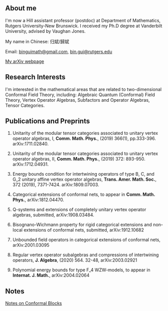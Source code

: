 ## About me

I'm now a Hill assistant professor (postdoc) at Department of Mathematics, Rutgers University-New Brunswick. I received my Ph.D degree at Vanderbilt University, advised by Vaughan Jones.

My name in Chinese: 归斌/歸斌

Email: binguimath@gmail.com, bin.gui@rutgers.edu

[My arXiv webpage](https://arxiv.org/a/gui_b_1.html)





##  Research Interests

I'm interested in the mathematical areas that are related to two-dimensional Conformal Field Theory, including:  Algebraic Quantum (Conformal) Field Theory, Vertex Operator Algebras, Subfactors and Operator Algebras, Tensor Categories.

## Publications and Preprints 
1. Unitarity of the modular tensor categories associated to unitary vertex operator algebras, I, **Comm. Math. Phys.**, (2019) 366(1), pp.333-396. arXiv:1711.02840.


1. Unitarity of the modular tensor categories associated to unitary vertex operator algebras, II,  **Comm. Math. Phys.**, (2019) 372: 893-950. arXiv:1712.04931.
 
1. Energy bounds condition for intertwining operators of type B, C, and G_2
unitary affine vertex operator algebras,  **Trans. Amer. Math. Soc.**, 372 (2019), 7371-7424. arXiv:1809.07003.



1. Categorical extensions of conformal nets, to appear in **Comm. Math. Phys.**, arXiv:1812.04470.

1. Q-systems and extensions of completely unitary vertex operator algebras, submitted, arXiv:1908.03484.

1. Bisognano-Wichmann property for rigid categorical extensions and non-local extensions of conformal nets, submitted, arXiv:1912.10682

1. Unbounded field operators in categorical extensions of conformal nets, arXiv:2001.03095

1. Regular vertex operator subalgebras and compressions of intertwining operators, **J. Algebra**, (2020) 564. 32-48, arXiv:2003.02921

1. Polynomial energy bounds for type F_4 WZW-models, to appear in **Internat. J. Math.**, arXiv:2004.02064


## Notes
[Notes on Conformal Blocks](Files/2020_Conformal_Blocks.pdf)
